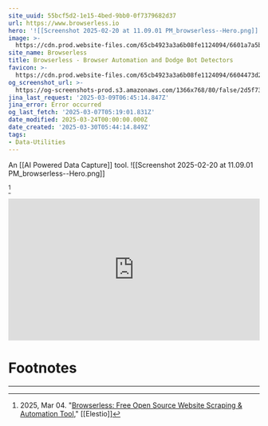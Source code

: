 ```yaml
---
site_uuid: 55bcf5d2-1e15-4bed-9bb0-0f7379682d37
url: https://www.browserless.io
hero: '![[Screenshot 2025-02-20 at 11.09.01 PM_browserless--Hero.png]]'
image: >-
  https://cdn.prod.website-files.com/65cb4923a3a6b08fe1124094/6601a7a5b8508b353addd84f_social-preview.jpg
site_name: Browserless
title: Browserless - Browser Automation and Dodge Bot Detectors
favicon: >-
  https://cdn.prod.website-files.com/65cb4923a3a6b08fe1124094/6604473d22c9944134d983ea_Favicon.png
og_screenshot_url: >-
  https://og-screenshots-prod.s3.amazonaws.com/1366x768/80/false/2d5f739056f9fc101fcd586fbd971af0360122a32acf34de0d5c00f9ce67eb63.jpeg
jina_last_request: '2025-03-09T06:45:14.847Z'
jina_error: Error occurred
og_last_fetch: '2025-03-07T05:19:01.831Z'
date_modified: 2025-03-24T00:00:00.000Z
date_created: '2025-03-30T05:44:14.849Z'
tags:
- Data-Utilities
---
```









An [[AI Powered Data Capture]] tool.
<span query="get(hero)"></span>![[Screenshot 2025-02-20 at 11.09.01 PM_browserless--Hero.png]]<span type="end"></span>

[^f3abb9]
<iframe 
style="aspect-ratio:16/9;width:100%;height:auto" 
src="https://www.youtube.com/embed/wDIFgX-eWhQ?controls=0" 
title="YouTube video player" 
frameborder="0" 
allow="accelerometer; clipboard-write; encrypted-media; gyroscope; picture-in-picture; web-share" 
referrerpolicy="strict-origin-when-cross-origin" 
allowfullscreen
></iframe>


# Footnotes
***

[^f3abb9]: 2025, Mar 04. "[Browserless: Free Open Source Website Scraping & Automation Tool](https://youtu.be/wDIFgX-eWhQ?si=BrkrisougKRHw7ZB)," [[Elestio]]


